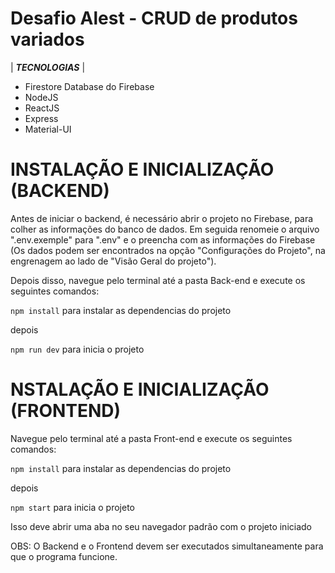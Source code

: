 # Desafio Alest - CRUD de produtos variados


| ***TECNOLOGIAS*** |  

  * Firestore Database do Firebase
  * NodeJS
  * ReactJS
  * Express 
  * Material-UI
  

# INSTALAÇÃO E INICIALIZAÇÃO (BACKEND)

Antes de iniciar o backend, é necessário abrir o projeto no Firebase, para
colher as informações do banco de dados. Em seguida renomeie o arquivo ".env.exemple" para ".env" e o preencha com as informações do Firebase (Os dados podem ser encontrados na opção "Configurações do Projeto", na engrenagem ao lado de "Visão Geral do projeto").

Depois disso, navegue pelo terminal até a pasta Back-end e execute os seguintes comandos:

```npm install``` para instalar as dependencias do projeto 

depois

```npm run dev``` para inicia o projeto


# NSTALAÇÃO E INICIALIZAÇÃO (FRONTEND)

Navegue  pelo terminal até a pasta Front-end e execute os seguintes comandos:  

```npm install``` para instalar as dependencias do projeto

depois

```npm start``` para inicia o projeto

Isso deve abrir uma aba no seu navegador padrão com o projeto iniciado

OBS: O Backend e o Frontend devem ser executados simultaneamente para que o programa funcione.
